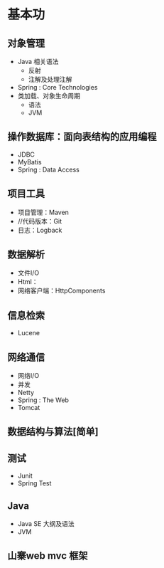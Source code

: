 #  基本功

##  对象管理
-   Java 相关语法
    -   反射
    -   注解及处理注解
-   Spring : Core Technologies
-   类加载、对象生命周期
    -   语法
    -   JVM

##  操作数据库：面向表结构的应用编程
-   JDBC
-   MyBatis
-   Spring : Data Access

##  项目工具
-   项目管理：Maven
-   //代码版本：Git
-   日志：Logback

##  数据解析
-   文件I/O
-   Html：
-   网络客户端：HttpComponents

##  信息检索
-   Lucene

##  网络通信
-   网络I/O
-   并发
-   Netty
-   Spring : The Web
-   Tomcat

##  数据结构与算法[简单]

##  测试
-   Junit
-   Spring Test

##  Java
-   Java SE 大纲及语法
-   JVM

##  山寨web mvc 框架